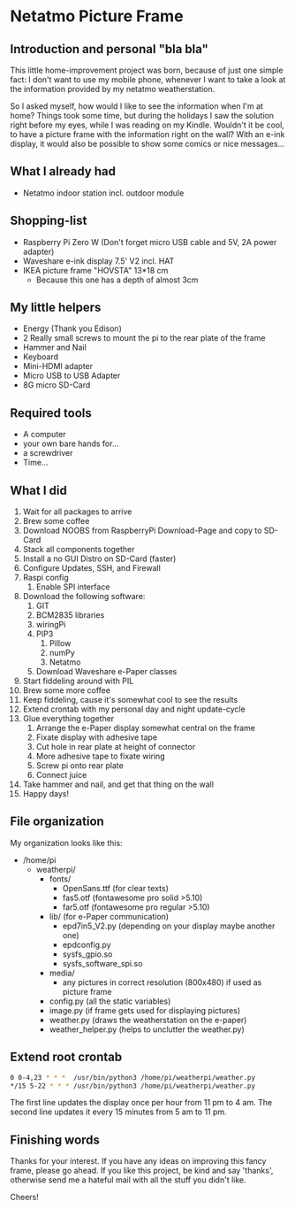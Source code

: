 # Netatmo Picture Frame

## Introduction and personal "bla bla"
This little home-improvement project was born, because of just one simple fact: I don't want to use my mobile phone, whenever I want to take a look at the information provided by my netatmo weatherstation.

So I asked myself, how would I like to see the information when I'm at home? Things took some time, but during the holidays I saw the solution right before my eyes, while I was reading on my Kindle. Wouldn't it be cool, to have a picture frame with the information right on the wall? With an e-ink display, it would also be possible to show some comics or nice messages...

## What I already had
- Netatmo indoor station incl. outdoor module

## Shopping-list
- Raspberry Pi Zero W (Don't forget micro USB cable and 5V, 2A power adapter)
- Waveshare e-ink display 7.5' V2 incl. HAT
- IKEA picture frame "HOVSTA" 13*18 cm
  - Because this one has a depth of almost 3cm

## My little helpers
- Energy (Thank you Edison)
- 2 Really small screws to mount the pi to the rear plate of the frame
- Hammer and Nail
- Keyboard
- Mini-HDMI adapter
- Micro USB to USB Adapter
- 8G micro SD-Card

## Required tools
- A computer
- your own bare hands for...
- a screwdriver
- Time...

## What I did
1. Wait for all packages to arrive
2. Brew some coffee
3. Download NOOBS from RaspberryPi Download-Page and copy to SD-Card
4. Stack all components together
5. Install a no GUI Distro on SD-Card (faster)
6. Configure Updates, SSH, and Firewall
7. Raspi config
   1. Enable SPI interface
8. Download the following software:
   1. GIT
   2. BCM2835 libraries
   3. wiringPi
   4. PIP3
      1. Pillow
      2. numPy
      3. Netatmo
   5. Download Waveshare e-Paper classes
9. Start fiddeling around with PIL
10. Brew some more coffee
11. Keep fiddeling, cause it's somewhat cool to see the results
12. Extend crontab with my personal day and night update-cycle
13. Glue everything together
    1.  Arrange the e-Paper display somewhat central on the frame
    2.  Fixate display with adhesive tape
    3.  Cut hole in rear plate at height of connector
    4.  More adhesive tape to fixate wiring
    5.  Screw pi onto rear plate 
    6.  Connect juice
14. Take hammer and nail, and get that thing on the wall
15. Happy days!

## File organization
My organization looks like this:
- /home/pi
  - weatherpi/
    - fonts/
      - OpenSans.ttf (for clear texts)
      - fas5.otf (fontawesome pro solid >5.10)
      - far5.otf (fontawesome pro regular >5.10)
    - lib/ (for e-Paper communication)
      - epd7in5_V2.py (depending on your display maybe another one)
      - epdconfig.py
      - sysfs_gpio.so
      - sysfs_software_spi.so
    - media/
      - any pictures in correct resolution (800x480) if used as picture frame
    - config.py (all the static variables)
    - image.py (if frame gets used for displaying pictures)
    - weather.py (draws the weatherstation on the e-paper)
    - weather_helper.py (helps to unclutter the weather.py)

## Extend root crontab
```Bash
0 0-4,23 * * *  /usr/bin/python3 /home/pi/weatherpi/weather.py
*/15 5-22 * * * /usr/bin/python3 /home/pi/weatherpi/weather.py
```
The first line updates the display once per hour from 11 pm to 4 am.
The second line updates it every 15 minutes from 5 am to 11 pm.

## Finishing words
Thanks for your interest. If you have any ideas on improving this fancy frame, please go ahead. If you like this project, be kind and say 'thanks', otherwise send me a hateful mail with all the stuff you didn't like.

Cheers!